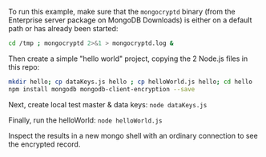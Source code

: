 To run this example, make sure that the `mongocryptd` binary (from the Enterprise server package on MongoDB Downloads)
is either on a default path or has already been started:

```bash
cd /tmp ; mongocryptd 2>&1 > mongocryptd.log &
```

Then create a simple "hello world" project, copying the 2 Node.js files in this repo:

```bash
mkdir hello; cp dataKeys.js hello ; cp helloWorld.js hello; cd hello
npm install mongodb mongodb-client-encryption --save
```

Next, create local test master & data keys: `node dataKeys.js`

Finally, run the helloWorld: `node helloWorld.js`

Inspect the results in a new mongo shell with an ordinary connection to see the encrypted record.
